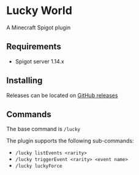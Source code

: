 # Lucky World

A Minecraft Spigot plugin

## Requirements

* Spigot server 1.14.x

## Installing

Releases can be located on [GitHub releases](https://github.com/drazisil/messy/releases)

## Commands

The base command is `/lucky`

The plugin supports the following sub-commands:

* `/lucky listEvents <rarity>`
* `/lucky triggerEvent <rarity> <event name>`
* `/lucky luckyForce`
